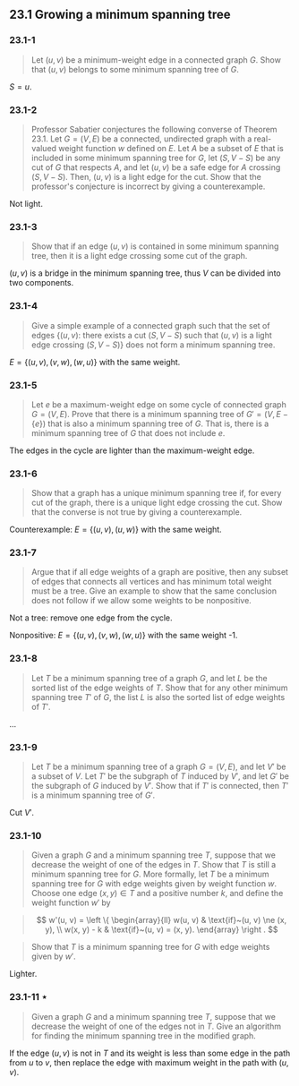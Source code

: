 ## 23.1 Growing a minimum spanning tree

### 23.1-1

> Let $(u, v)$ be a minimum-weight edge in a connected graph $G$. Show that $(u, v)$ belongs to some minimum spanning tree of $G$.

$S = {u}$.

### 23.1-2

> Professor Sabatier conjectures the following converse of Theorem 23.1. Let $G = (V, E)$ be a connected, undirected graph with a real-valued weight function $w$ defined on $E$. Let $A$ be a subset of $E$ that is included in some minimum spanning tree for $G$, let $(S, V - S)$ be any cut of $G$ that respects $A$, and let $(u, v)$ be a safe edge for $A$ crossing $(S, V - S)$. Then, $(u, v)$ is a light edge for the cut. Show that the professor's conjecture is incorrect by giving a counterexample.

Not light.

### 23.1-3

> Show that if an edge $(u, v)$ is contained in some minimum spanning tree, then it is a light edge crossing some cut of the graph.

$(u, v)$ is a bridge in the minimum spanning tree, thus $V$ can be divided into two components.

### 23.1-4

> Give a simple example of a connected graph such that the set of edges $\{(u, v):$ there exists a cut $(S, V - S)$ such that $(u, v)$ is a light edge crossing $(S, V - S)\}$ does not form a minimum spanning tree.

$E = \{(u, v), (v, w), (w, u)\}$ with the same weight.

### 23.1-5

> Let $e$ be a maximum-weight edge on some cycle of connected graph $G = (V, E)$. Prove that there is a minimum spanning tree of $G' = (V, E - \{e\})$ that is also a minimum spanning tree of $G$. That is, there is a minimum spanning tree of $G$ that does not include $e$.

The edges in the cycle are lighter than the maximum-weight edge.

### 23.1-6

> Show that a graph has a unique minimum spanning tree if, for every cut of the graph, there is a unique light edge crossing the cut. Show that the converse is not true by giving a counterexample.

Counterexample: $E = \{(u, v), (u, w)\}$ with the same weight.

### 23.1-7

> Argue that if all edge weights of a graph are positive, then any subset of edges that connects all vertices and has minimum total weight must be a tree. Give an example to show that the same conclusion does not follow if we allow some weights to be nonpositive.

Not a tree: remove one edge from the cycle.

Nonpositive: $E = \{(u, v), (v, w), (w, u)\}$ with the same weight -1.

### 23.1-8

> Let $T$ be a minimum spanning tree of a graph $G$, and let $L$ be the sorted list of the edge weights of $T$. Show that for any other minimum spanning tree $T'$ of $G$, the list $L$ is also the sorted list of edge weights of $T'$.

$\dots$

### 23.1-9

> Let $T$ be a minimum spanning tree of a graph $G = (V, E)$, and let $V'$ be a subset of $V$. Let $T'$ be the subgraph of $T$ induced by $V'$, and let $G'$ be the subgraph of $G$ induced by $V'$. Show that if $T'$ is connected, then $T'$ is a minimum spanning tree of $G'$.

Cut $V'$.

### 23.1-10

> Given a graph $G$ and a minimum spanning tree $T$, suppose that we decrease the weight of one of the edges in $T$. Show that $T$ is still a minimum spanning tree for $G$. More formally, let $T$ be a minimum spanning tree for $G$ with edge weights given by weight function $w$. Choose one edge $(x, y) \in T$ and a positive number $k$, and define the weight function $w'$ by

> $$
w'(u, v) = \left \{
\begin{array}{ll}
w(u, v) & \text{if}~(u, v) \ne (x, y), \\
w(x, y) - k & \text{if}~(u, v) = (x, y).
\end{array}
\right .
$$

> Show that $T$ is a minimum spanning tree for $G$ with edge weights given by $w'$.

Lighter.

### 23.1-11 $\star$

> Given a graph $G$ and a minimum spanning tree $T$, suppose that we decrease the weight of one of the edges not in $T$. Give an algorithm for finding the minimum spanning tree in the modified graph.

If the edge $(u, v)$ is not in $T$ and its weight is less than some edge in the path from $u$ to $v$, then replace the edge with maximum weight in the path with $(u, v)$.

